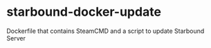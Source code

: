 # starbound-docker-update
Dockerfile that contains SteamCMD and a script to update Starbound Server

